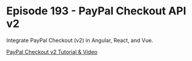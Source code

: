 # Episode 193 - PayPal Checkout API v2

Integrate PayPal Checkout (v2) in Angular, React, and Vue. 

[PayPal Checkout v2 Tutorial & Video](https://fiireship.io/lessons/paypal-checkout-frontend/)